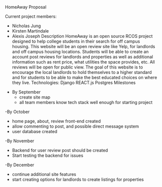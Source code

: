 HomeAway Proposal


Current project members:
* Nicholas Jung
* Kirsten Martindale
* Alexis Joseph
Description
HomeAway is an open source RCOS project designed to help college students in their search for off campus housing. This website will be an open review site like Yelp, for landlords and off campus housing locations. Students will be able to create an account post reviews for landlords and properties as well as additional information such as rent price, what utilities the space provides, etc. All reviews will be open for public view. The goal of this website is to encourage the local landlords to hold themselves to a higher standard and for students to be able to make the best educated choices on where they live.
Technologies:
Django
REACT.js
Postgres
Milestones
- By September
  - create site map
  - all team members know tech stack well enough for starting project

-By October
  - home page, about, review front-end created
  - allow commenting to post, and possible direct message system
  - user database created

-By November
  - Backend for user review post should be created
  - Start testing the backend for issues

-By December
  - continue additional site features
  - start creating options for landlords to create listings for properties

